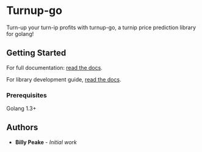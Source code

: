 # Turnup-go

Turn-up your turn-ip profits with turnup-go, a turnip price prediction library for
golang!

## Getting Started
For full documentation:
[read the docs](https://peake100.github.io/turnup-go/).

For library development guide, 
[read the docs](https://illuscio-dev.github.io/islelib-go/).


### Prerequisites

Golang 1.3+

## Authors

* **Billy Peake** - *Initial work*
